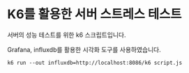 # K6를 활용한 서버 스트레스 테스트

서버의 성능 테스트를 위한 k6 스크립트입니다.

Grafana, influxdb를 활용한 시각화 도구를 사용하였습니다.

```
k6 run --out influxdb=http://localhost:8086/k6 script.js
```
